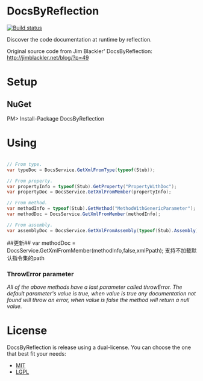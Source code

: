 DocsByReflection
================
[![Build status](https://ci.appveyor.com/api/projects/status/fsi87lngik22t534?svg=true)](https://ci.appveyor.com/project/giacomelli/docsbyreflection)

Discover the code documentation at runtime by reflection. 

Original source code from Jim Blackler' DocsByReflection: http://jimblackler.net/blog/?p=49

Setup
========

NuGet
------
PM> Install-Package DocsByReflection


Using
========
```c#

// From type.
var typeDoc = DocsService.GetXmlFromType(typeof(Stub));

// From property.
var propertyInfo = typeof(Stub).GetProperty("PropertyWithDoc");
var propertyDoc = DocsService.GetXmlFromMember(propertyInfo);

// From method.
var methodInfo = typeof(Stub).GetMethod("MethodWithGenericParameter");
var methodDoc = DocsService.GetXmlFromMember(methodInfo);

// From assembly.
var assemblyDoc = DocsService.GetXmlFromAssembly(typeof(Stub).Assembly);

```
##更新##
var methodDoc = DocsService.GetXmlFromMember(methodInfo,false,xmlPpath);
支持不加载默认指令集的path


### ThrowError parameter
*All of the above methods have a last parameter called throwError. The default parameter's value is true, when value is true any documentation not found will throw an error, when value is false the method will return a null value.*


License
========
DocsByReflection is release using a dual-license. You can choose the one that best fit your needs:

- [MIT](http://opensource.org/licenses/MIT)
- [LGPL](http://opensource.org/licenses/LGPL-3.0)
